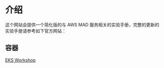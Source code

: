 # 介绍

这个网站会提供一个简化版的与 AWS MAD 服务相关的实验手册，完整的更新的实验手册请参考如下官方网站：

## 容器

[EKS Workshop](https://www.eksworkshop.com/)
